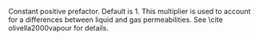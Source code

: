 Constant positive prefactor. Default is 1.
This multiplier is used to account for a differences between liquid and gas permeabilities.
See \cite olivella2000vapour for details.
